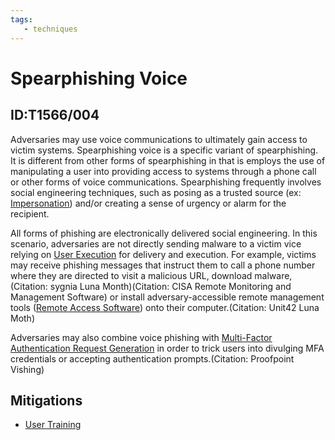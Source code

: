 ```yaml
---
tags:
   - techniques
---
```

# Spearphishing Voice
## ID:T1566/004
Adversaries may use voice communications to ultimately gain access to victim systems. Spearphishing voice is a specific variant of spearphishing. It is different from other forms of spearphishing in that is employs the use of manipulating a user into providing access to systems through a phone call or other forms of voice communications. Spearphishing frequently involves social engineering techniques, such as posing as a trusted source (ex: [Impersonation](techniques/T1656)) and/or creating a sense of urgency or alarm for the recipient.

All forms of phishing are electronically delivered social engineering. In this scenario, adversaries are not directly sending malware to a victim vice relying on [User Execution](techniques/T1204) for delivery and execution. For example, victims may receive phishing messages that instruct them to call a phone number where they are directed to visit a malicious URL, download malware,(Citation: sygnia Luna Month)(Citation: CISA Remote Monitoring and Management Software) or install adversary-accessible remote management tools ([Remote Access Software](techniques/T1219)) onto their computer.(Citation: Unit42 Luna Moth)

Adversaries may also combine voice phishing with [Multi-Factor Authentication Request Generation](techniques/T1621) in order to trick users into divulging MFA credentials or accepting authentication prompts.(Citation: Proofpoint Vishing)
## Mitigations
* [User Training](mitigations/M1017)
